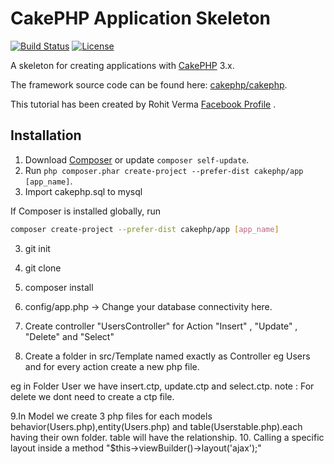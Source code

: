 # CakePHP Application Skeleton

[![Build Status](https://img.shields.io/travis/cakephp/app/master.svg?style=flat-square)](https://travis-ci.org/cakephp/app)
[![License](https://img.shields.io/packagist/l/cakephp/app.svg?style=flat-square)](https://packagist.org/packages/cakephp/app)

A skeleton for creating applications with [CakePHP](http://cakephp.org) 3.x.

The framework source code can be found here: [cakephp/cakephp](https://github.com/cakephp/cakephp).

This tutorial has been created by Rohit Verma  [Facebook Profile](http://facebook.com/readerror) .

## Installation

1. Download [Composer](http://getcomposer.org/doc/00-intro.md) or update `composer self-update`.
2. Run `php composer.phar create-project --prefer-dist cakephp/app [app_name]`.
3. Import cakephp.sql to mysql

If Composer is installed globally, run
```bash
composer create-project --prefer-dist cakephp/app [app_name]
```
3. git init
4. git clone
5. composer install

6. config/app.php -> Change your database connectivity here.

7. Create controller "UsersController" for Action "Insert" , "Update" , "Delete" and "Select"

8. Create a folder in src/Template  named exactly  as Controller eg Users and for every action create a new php file.

eg  in Folder User we have insert.ctp, update.ctp and select.ctp.
	note : For delete we dont need to create a ctp file.

9.In Model we create 3 php files for each models behavior(Users.php),entity(Users.php) and table(Userstable.php).each having their own folder.
  table will have the relationship.
10. Calling a specific layout inside a method "$this->viewBuilder()->layout('ajax');"